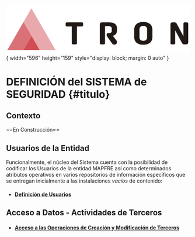 ![Imagen LOGO](./00-Imagen/logo-TRON.png){ width="596" height="159" style="display: block; margin: 0 auto" }

# DEFINICIÓN del SISTEMA de SEGURIDAD {#titulo}

## Contexto

==En Construcción==

## Usuarios de la Entidad

Funcionalmente, el núcleo del Sistema cuenta con la posibilidad de codificar los Usuarios de la entidad MAPFRE así como determinados atributos operativos en varios repositorios de información específicos que se entregan inicialmente a las instalaciones *vacíos* de contenido:

- #### [Definición de Usuarios](./DEFINICION-Usuarios-Entidad.md#titulo)

## Acceso a Datos - Actividades de Terceros

- #### [Acceso a las Operaciones de Creación y Modificación de Terceros](./DEFINICION-Acceso-Actividad-Tercero.md#titulo)

